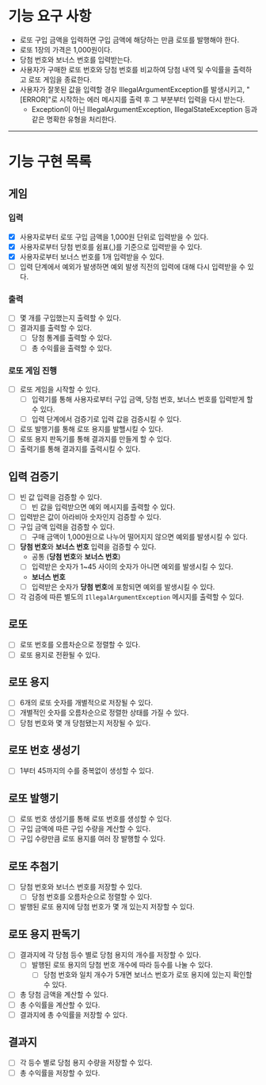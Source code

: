 # 기능 요구 사항
- 로또 구입 금액을 입력하면 구입 금액에 해당하는 만큼 로또를 발행해야 한다.
- 로또 1장의 가격은 1,000원이다.
- 당첨 번호와 보너스 번호를 입력받는다.
- 사용자가 구매한 로또 번호와 당첨 번호를 비교하여 당첨 내역 및 수익률을 출력하고 로또 게임을 종료한다.
- 사용자가 잘못된 값을 입력할 경우 IllegalArgumentException를 발생시키고, "[ERROR]"로 시작하는 에러 메시지를 출력 후 그 부분부터 입력을 다시 받는다.
  - Exception이 아닌 IllegalArgumentException, IllegalStateException 등과 같은 명확한 유형을 처리한다.

- - -

# 기능 구현 목록
## 게임
### 입력
- [x] 사용자로부터 로또 구입 금액을 1,000원 단위로 입력받을 수 있다.
- [x] 사용자로부터 당첨 번호를 쉼표(,)를 기준으로 입력받을 수 있다.
- [x] 사용자로부터 보너스 번호를 1개 입력받을 수 있다.
- [ ] 입력 단계에서 예외가 발생하면 예외 발생 직전의 입력에 대해 다시 입력받을 수 있다.
### 출력
- [ ] 몇 개를 구입했는지 출력할 수 있다.
- [ ] 결과지를 출력할 수 있다.
  - [ ] 당첨 통계를 출력할 수 있다.
  - [ ] 총 수익률을 출력할 수 있다.
### 로또 게임 진행
- [ ] 로또 게임을 시작할 수 있다.
  - [ ] 입력기를 통해 사용자로부터 구입 금액, 당첨 번호, 보너스 번호를 입력받게 할 수 있다.
  - [ ] 입력 단계에서 검증기로 입력 값을 검증시킬 수 있다.
- [ ] 로또 발행기를 통해 로또 용지를 발핼시킬 수 있다.
- [ ] 로또 용지 판독기를 통해 결과지를 만들게 할 수 있다.
- [ ] 출력기를 통해 결과지를 출력시킬 수 있다.

## 입력 검증기
- [ ] 빈 값 입력을 검증할 수 있다.
  - [ ] 빈 값을 입력받으면 예외 메시지를 출력할 수 있다.
- [ ] 입력받은 값이 아라비아 숫자인지 검증할 수 있다.
- [ ] 구입 금액 입력을 검증할 수 있다.
  - [ ] 구매 금액이 1,000원으로 나누어 떨어지지 않으면 예외를 발생시킬 수 있다.
- [ ] **당첨 번호**와 **보너스 번호** 입력을 검증할 수 있다.
  - 공통 (**당첨 번호**와 **보너스 번호**)
  - [ ] 입력받은 숫자가 1~45 사이의 숫자가 아니면 예외를 발생시킬 수 있다.
  - **보너스 번호**
  - [ ] 입력받은 숫자가 **당첨 번호**에 포함되면 예외를 발생시킬 수 있다.
- [ ] 각 검증에 따른 별도의 `IllegalArgumentException` 메시지를 출력할 수 있다. 

## 로또
- [ ] 로또 번호를 오름차순으로 정렬할 수 있다.
- [ ] 로또 용지로 전환될 수 있다.

## 로또 용지
- [ ] 6개의 로또 숫자를 개별적으로 저장될 수 있다.
- [ ] 개별적인 숫자를 오름차순으로 정렬한 상태를 가질 수 있다.
- [ ] 당첨 번호와 몇 개 당첨됐는지 저장될 수 있다.

## 로또 번호 생성기
- [ ] 1부터 45까지의 수를 중복없이 생성할 수 있다.

## 로또 발행기
- [ ] 로또 번호 생성기를 통해 로또 번호를 생성할 수 있다.
- [ ] 구입 금액에 따른 구입 수량을 계산할 수 있다.
- [ ] 구입 수량만큼 로또 용지를 여러 장 발행할 수 있다.

## 로또 추첨기
- [ ] 당첨 번호와 보너스 번호를 저장할 수 있다.
  - [ ] 당첨 번호를 오름차순으로 정렬할 수 있다.
- [ ] 발행된 로또 용지에 당첨 번호가 몇 개 있는지 저장할 수 있다.

## 로또 용지 판독기
- [ ] 결과지에 각 당첨 등수 별로 당첨 용지의 개수를 저장할 수 있다.
  - [ ] 발행된 로또 용지의 당첨 번호 개수에 따라 등수를 나눌 수 있다.
    - [ ] 당첨 번호와 일치 개수가 5개면 보너스 번호가 로또 용지에 있는지 확인할 수 있다.
- [ ] 총 당첨 금액을 계산할 수 있다.
- [ ] 총 수익률을 계산할 수 있다.
- [ ] 결과지에 총 수익률을 저장할 수 있다.

## 결과지
- [ ] 각 등수 별로 당첨 용지 수량을 저장할 수 있다.
- [ ] 총 수익률을 저장할 수 있다.